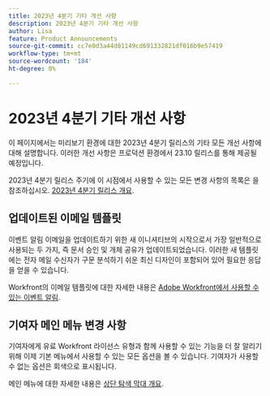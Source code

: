 ```yaml
---
title: 2023년 4분기 기타 개선 사항
description: 2023년 4분기 기타 개선 사항
author: Lisa
feature: Product Announcements
source-git-commit: cc7e0d3a44d81149cd691332821df016b9e57419
workflow-type: tm+mt
source-wordcount: '184'
ht-degree: 0%

---
```


# 2023년 4분기 기타 개선 사항

이 페이지에서는 미리보기 환경에 대한 2023년 4분기 릴리스의 기타 모든 개선 사항에 대해 설명합니다. 이러한 개선 사항은 프로덕션 환경에서 23.10 릴리스를 통해 제공될 예정입니다.

2023년 4분기 릴리스 주기에 이 시점에서 사용할 수 있는 모든 변경 사항의 목록은 을 참조하십시오. [2023년 4분기 릴리스 개요](/help/quicksilver/product-announcements/product-releases/23-q4-release-activity/23-q4-release-overview.md).

## 업데이트된 이메일 템플릿

이벤트 알림 이메일을 업데이트하기 위한 새 이니셔티브의 시작으로서 가장 일반적으로 사용되는 두 가지, 즉 문서 승인 및 개체 공유가 업데이트되었습니다. 이러한 새 템플릿에는 전자 메일 수신자가 구문 분석하기 쉬운 최신 디자인이 포함되어 있어 필요한 응답을 얻을 수 있습니다.

Workfront의 이메일 템플릿에 대한 자세한 내용은 [Adobe Workfront에서 사용할 수 있는 이벤트 알림](/help/quicksilver/administration-and-setup/manage-workfront/emails/event-notifications-available-in-wf.md).

## 기여자 메인 메뉴 변경 사항

기여자에게 유료 Workfront 라이선스 유형과 함께 사용할 수 있는 기능을 더 잘 알리기 위해 이제 기본 메뉴에서 사용할 수 있는 모든 옵션을 볼 수 있습니다. 기여자가 사용할 수 없는 옵션은 회색으로 표시됩니다.

메인 메뉴에 대한 자세한 내용은 [상단 탐색 막대 개요](/help/quicksilver/workfront-basics/the-new-workfront-experience/global-navigation-overview.md).


